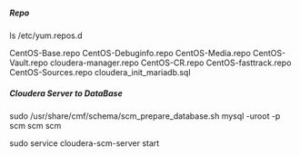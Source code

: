 ##### Repo

ls /etc/yum.repos.d

CentOS-Base.repo  CentOS-Debuginfo.repo  CentOS-Media.repo    CentOS-Vault.repo          cloudera-manager.repo
CentOS-CR.repo    CentOS-fasttrack.repo  CentOS-Sources.repo  cloudera_init_mariadb.sql

##### Cloudera Server to DataBase

sudo /usr/share/cmf/schema/scm_prepare_database.sh mysql -uroot -p scm scm scm

sudo service cloudera-scm-server start

